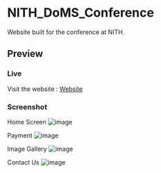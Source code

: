 # NITH_DoMS_Conference

Website built for the conference at NITH.

## Preview

### Live

Visit the website : [Website](https://suyash-srivastava-dev.github.io/NITH_DoMS_Conference)

### Screenshot

Home Screen
![image](https://github.com/suyash-srivastava-dev/NITH_DoMS_Conference/assets/68404906/719bc35e-a587-4a02-8e44-e2dece795852)

Payment
![image](https://github.com/suyash-srivastava-dev/NITH_DoMS_Conference/assets/68404906/147c164b-8687-42ce-b3d3-725931293a2a)

Image Gallery
![image](https://github.com/suyash-srivastava-dev/NITH_DoMS_Conference/assets/68404906/56309386-564d-457d-af94-abfe2e46f9bf)

Contact Us
![image](https://github.com/suyash-srivastava-dev/NITH_DoMS_Conference/assets/68404906/f9f68d47-e05f-4619-b1d3-28da1747d9ac)
